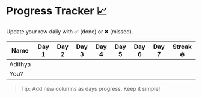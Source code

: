 # Progress Tracker 📈

Update your row daily with ✅ (done) or ❌ (missed).

| Name     | Day 1 | Day 2 | Day 3 | Day 4 | Day 5 | Day 6 | Day 7 | Streak 🔥 |
|----------|-------|-------|-------|-------|-------|-------|-------|-----------|
| Adithya  |       |       |       |       |       |       |       |           |
| You?     |       |       |       |       |       |       |       |           |

> Tip: Add new columns as days progress. Keep it simple!
